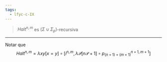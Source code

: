```yaml
---
tags:
  - lfyc-c-IX
---
```

> $Halt^{n,m}$ es $(\Sigma\cup\Sigma_p)$-recursiva

- - - 
Notar que 
$$
Halt^{n,m}= \lambda{xy}[x=y]\circ\left[
    i^{n,m},
    \lambda{\mathcal{P}}\left[n\mathcal{P}+1\right]\circ
        {p_{(n+1)+(m+1)}^{n+1,m+1}}
\right]
$$
